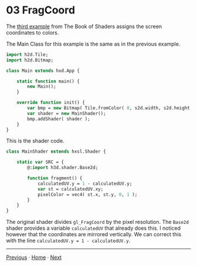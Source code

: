 
# 03 FragCoord

The [third example](https://thebookofshaders.com/03/) from The Book of Shaders assigns the screen coordinates to colors.

The Main Class for this example is the same as in the previous example.

```haxe
import h2d.Tile;
import h2d.Bitmap;

class Main extends hxd.App {

	static function main() {
		new Main();
	}

	override function init() {
		var bmp = new Bitmap( Tile.fromColor( 0, s2d.width, s2d.height ), s2d );
		var shader = new MainShader();
		bmp.addShader( shader );
	}
}
```

This is the shader code.

```haxe
class MainShader extends hxsl.Shader {

	static var SRC = {
		@:import h3d.shader.Base2d;

		function fragment() {
			calculatedUV.y = 1 - calculatedUV.y;
			var st = calculatedUV.xy;
			pixelColor = vec4( st.x, st.y, 0, 1 );
		}
	}
}
```

The original shader divides ```gl_FragCoord``` by the pixel resolution. The ```Base2d``` shader provides a variable ```calculatedUV``` that already does this. I noticed however that the coordinates are mirrored vertically. We can correct this with the line ```calculatedUV.y = 1 - calculatedUV.y```.
___

[Previous](02_time.md) ·  [Home](hxsl.md) · [Next](04_shaping_functions.md)
